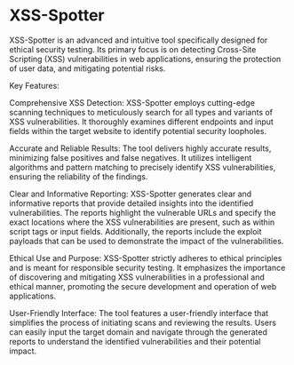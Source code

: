 # XSS-Spotter
XSS-Spotter is an advanced and intuitive tool specifically designed for ethical security testing. Its primary focus is on detecting Cross-Site Scripting (XSS) vulnerabilities in web applications, ensuring the protection of user data, and mitigating potential risks.

Key Features:

Comprehensive XSS Detection: XSS-Spotter employs cutting-edge scanning techniques to meticulously search for all types and variants of XSS vulnerabilities. It thoroughly examines different endpoints and input fields within the target website to identify potential security loopholes.

Accurate and Reliable Results: The tool delivers highly accurate results, minimizing false positives and false negatives. It utilizes intelligent algorithms and pattern matching to precisely identify XSS vulnerabilities, ensuring the reliability of the findings.

Clear and Informative Reporting: XSS-Spotter generates clear and informative reports that provide detailed insights into the identified vulnerabilities. The reports highlight the vulnerable URLs and specify the exact locations where the XSS vulnerabilities are present, such as within script tags or input fields. Additionally, the reports include the exploit payloads that can be used to demonstrate the impact of the vulnerabilities.

Ethical Use and Purpose: XSS-Spotter strictly adheres to ethical principles and is meant for responsible security testing. It emphasizes the importance of discovering and mitigating XSS vulnerabilities in a professional and ethical manner, promoting the secure development and operation of web applications.

User-Friendly Interface: The tool features a user-friendly interface that simplifies the process of initiating scans and reviewing the results. Users can easily input the target domain and navigate through the generated reports to understand the identified vulnerabilities and their potential impact.
